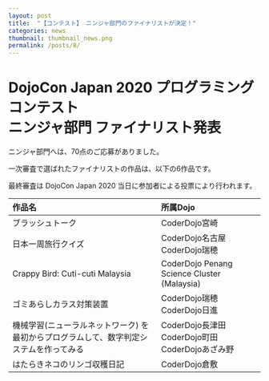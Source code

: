 ```yaml
---
layout: post
title:  "【コンテスト】 ニンジャ部門のファイナリストが決定！"
categories: news
thumbnail: thumbnail_news.png
permalink: /posts/8/
---
```


# DojoCon Japan 2020 プログラミングコンテスト <br> ニンジャ部門 ファイナリスト発表

ニンジャ部門へは、70点のご応募がありました。

一次審査で選ばれたファイナリストの作品は、以下の6作品です。

最終審査は DojoCon Japan 2020 当日に参加者による投票により行われます。

| 作品名 | 所属Dojo |
|:----|:----|
| ブラッシュトーク | CoderDojo宮崎 |
| 日本一周旅行クイズ | CoderDojo名古屋 CoderDojo瑞穂 |
| Crappy Bird: Cuti-cuti Malaysia | CoderDojo Penang Science Cluster (Malaysia) |
| ゴミあらしカラス対策装置 | CoderDojo瑞穂 CoderDojo日進 |
| 機械学習(ニューラルネットワーク) を最初からプログラムして、数字判定システムを作ってみる | CoderDojo長津田 CoderDojo町田 CoderDojoあざみ野 |
| はたらきネコのリンゴ収穫日記 | CoderDojo倉敷 |
